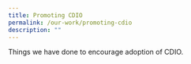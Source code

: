 ```yaml
---
title: Promoting CDIO
permalink: /our-work/promoting-cdio
description: ""
---
```

Things we have done to encourage adoption of CDIO.